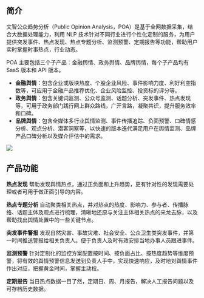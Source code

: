 ## 简介
文智公众趋势分析（Public Opinion Analysis，POA）是基于全网数据采集，结合大数据处理能力，利用 NLP 技术针对不同行业进行个性化定制的服务，为用户提供突发事件、热点发现、热点专题分析、监测预警、定期报告等功能，帮助用户实时掌握时事热点，行业动态。

POA 主要包括三个子产品：金融舆情、政务舆情、品牌舆情，每个子产品均有 SaaS 版本和 API 版本。
- **金融舆情**：包含企业或版块热度、个股企业风险、事件影响力度、利好利空指数等，可应用于金融产品推荐优化、企业风险监控、投资标的评分等。
- **政务舆情**：包含关键词监测、公众号监测、话题分析、突发事件、热点发现等，可用于政务部门践行网上群众路线，广开言路，凝聚共识，提升服务效率和口碑。
- **品牌舆情**：包含全媒体多行业舆情监测、事件传播追踪、负面预警、口碑情感分析、观点分析、潜客洞察等，以快速的版本迭代满足用户在舆情监测、品牌产品口碑分析以及媒介评估中的需求。

![](https://main.qcloudimg.com/raw/dad87cc207bb58cf321193256f9686a2.png)

## 产品功能
**热点发现**
帮助发现舆情热点，通过正负面和上升趋势，更有针对性的发现需要处理或者可用于做正面引导的内容。

**热点专题分析**
自动聚类相关热点，并对热点的热度、影响力、参与者、传播脉络、话题主体及观点进行梳理，清晰地还原与关注主体相关热点的来龙去脉，以及帮助找出舆情处置中的一些关键节点。

**突发事件警报**
发现自然灾害、事故灾难、社会安全、公众卫生类突发事件，并第一时间推送警报给相关负责人。便于负责人及时有效安排当地办事人员跟进事件。


**监测预警**
针对定制化的监控方案配置按时间、按负面占比、按热度趋势等维度预警，将有效的舆情预警信息发送到负责人手中，实现快速响应，及时地对舆情事件作出对应，把握黄金时间，掌握主动权。

**定期报告**
当日热点数据一目了然，定期日、周、月报告，解决人工报告问题以及可存档历史数据。
